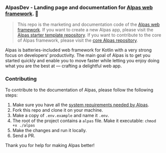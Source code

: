 ### AlpasDev - Landing page and documentation for [Alpas web framework](https://alpas.dev). 🚀

>This repo is the marketing and documentation code of the [Alpas web framework](https://alpas.dev).
>If you want to create a new Alpas app, please visit the
>[Alpas starter template repository](https://github.com/alpas/starter).
>If you want to contribute to the core of Alpas framework, please visit the
>[core Alpas repository](https://github.com/alpas/alpas).


Alpas is batteries-included web framework for Kotlin with a very strong focus on developers’ productivity.
The main goal of Alpas is to get you started quickly and enable you to move faster while letting
you enjoy doing what you are the best at — crafting a delightful web app.


### Contributing

To contribute to the documentation of Alpas, please follow the following steps:

1. Make sure you have all the [system requirements needed by Alpas](http://localhost:8080/docs/installation).
2. Fork this repo and clone it on your machine.
3. Make a copy of `.env.example` and name it `.env`.
4. The root of the project contains a `alpas` file. Make it executable: `chmod +x ./alpas`
5. Make the changes and run it locally.
6. Send a PR.


Thank you for help for making Alpas better!
